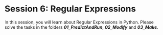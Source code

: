 # Session 6: Regular Expressions
In this session, you will learn about Regular Expressions in Python. Please solve the tasks in the folders ***01_PredictAndRun***, ***02_Modify*** and ***03_Make***.
